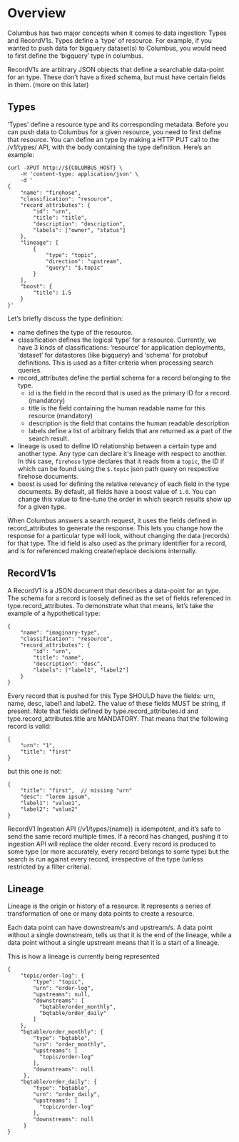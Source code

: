 # Overview

Columbus has two major concepts when it comes to data ingestion: Types and RecordV1s. Types define a ‘type’ of resource. For example, if you wanted to push data for bigquery dataset\(s\) to Columbus, you would need to first define the ‘bigquery’ type in columbus.

RecordV1s are arbitrary JSON objects that define a searchable data-point for an type. These don’t have a fixed schema, but must have certain fields in them. \(more on this later\)

## Types

‘Types’ define a resource type and its corresponding metadata. Before you can push data to Columbus for a given resource, you need to first define that resource. You can define an type by making a HTTP PUT call to the /v1/types/ API, with the body containing the type definition. Here’s an example:

```text
curl -XPUT http://${COLUMBUS_HOST} \
    -H 'content-type: application/json' \
    -d '
{
    "name": "firehose",
    "classification": "resource",
    "record_attributes": {
        "id": "urn",
        "title": "title",
        "description": "description",
        "labels": ["owner", "status"]
    },
    "lineage": [
        {
            "type": "topic",
            "direction": "upstream",
            "query": "$.topic"
        }
    ],
    "boost": {
        "title": 1.5
    }
}'
```

Let’s briefly discuss the type definition:

* name defines the type of the resource.
* classification defines the logical ‘type’ for a resource. Currently, we have 3 kinds of classifications: ‘resource’ for application deployments, ‘dataset’ for datastores \(like bigquery\) and ‘schema’ for protobuf definitions. This is used as a filter criteria when processing search queries.
* record\_attributes define the partial schema for a record belonging to the type. 
  * id is the field in the record that is used as the primary ID for a record. \(mandatory\)
  * title is the field containing the human readable name for this resource \(mandatory\)
  * description is the field that contains the human readable description
  * labels define a list of arbitrary fields that are returned as a part of the search result. 
* lineage is used to define IO relationship between a certain type and another type. Any type can declare it's lineage with respect to another. In this case, `firehose` type declares that it reads from a `topic`, the ID if which can be found using the `$.topic` json path query on respective firehose documents.
* boost is used for defining the relative relevancy of each field in the type documents. By default, all fields have a boost value of `1.0`. You can change this value to fine-tune the order in which search results show up for a given type.

When Columbus answers a search request, it uses the fields defined in record\_attributes to generate the response. This lets you change how the response for a particular type will look, without changing the data \(records\) for that type. The id field is also used as the primary identifier for a record, and is for referenced making create/replace decisions internally.

## RecordV1s

A RecordV1 is a JSON document that describes a data-point for an type. The schema for a record is loosely defined as the set of fields referenced in type.record\_attributes. To demonstrate what that means, let’s take the example of a hypothetical type:

```text
{
    "name": "imaginary-type",
    "classification": "resource",
    "record_attributes": {
        "id": "urn",
        "title": "name",
        "description": "desc",
        "labels": ["label1", "label2"]
    }
}
```

Every record that is pushed for this Type SHOULD have the fields: urn, name, desc, label1 and label2. The value of these fields MUST be string, if present. Note that fields defined by type.record\_attributes.id and type.record\_attributes.title are MANDATORY. That means that the following record is valid:

```text
{
    "urn": "1",
    "title": "first"
}
```

but this one is not:

```text
{
    "title": "first",  // missing "urn"
    "desc": "lorem ipsum",
    "label1": "value1",
    "label2": "value2"
}
```

RecordV1 Ingestion API \(/v1/types/{name}\) is idempotent, and it’s safe to send the same record multiple times. If a record has changed, pushing it to ingestion API will replace the older record. Every record is produced to some type \(or more accurately, every record belongs to some type\) but the search is run against every record, irrespective of the type \(unless restricted by a filter criteria\).

## Lineage

Lineage is the origin or history of a resource. It represents a series of transformation of one or many data points to create a resource.

Each data point can have downstream/s and upstream/s. A data point without a single downstream, tells us that it is the end of the lineage, while a data point without a single upstream means that it is a start of a lineage.

This is how a lineage is currently being represented

```text
{
    "topic/order-log": {
        "type": "topic",
        "urn": "order-log",
        "upstreams": null,
        "downstreams": [
          "bqtable/order_monthly",
          "bqtable/order_daily"
        ]
    },
    "bqtable/order_monthly": {
        "type": "bqtable",
        "urn": "order_monthly",
        "upstreams": [
          "topic/order-log"
        ],
        "downstreams": null
     },
    "bqtable/order_daily": {
        "type": "bqtable",
        "urn": "order_daily",
        "upstreams": [
          "topic/order-log"
        ],
        "downstreams": null
     }
}
```

